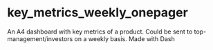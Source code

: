# key_metrics_weekly_onepager
An A4 dashboard with key metrics of a product. Could be sent to top-management/investors on a weekly basis. Made with Dash
